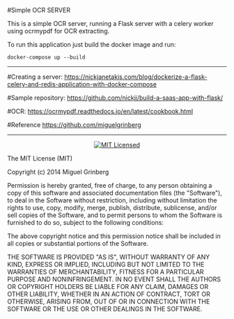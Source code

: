 #Simple OCR SERVER

This is a simple OCR server, running a Flask server with a celery worker using ocrmypdf for OCR extracting.

To run this application just build the docker image and run:

```
docker-compose up --build
```

---

#Creating a server:
https://nickjanetakis.com/blog/dockerize-a-flask-celery-and-redis-application-with-docker-compose

#Sample repository:
https://github.com/nickjj/build-a-saas-app-with-flask/

#OCR:
https://ocrmypdf.readthedocs.io/en/latest/cookbook.html

#Reference
https://github.com/miguelgrinberg

---


<p align="center">

  <a href="LICENSE">
    <img src="https://img.shields.io/badge/license-MIT-blue.svg" alt="MIT Licensed" />
  </a>
</p>

The MIT License (MIT)

Copyright (c) 2014 Miguel Grinberg

Permission is hereby granted, free of charge, to any person obtaining a copy
of this software and associated documentation files (the "Software"), to deal
in the Software without restriction, including without limitation the rights
to use, copy, modify, merge, publish, distribute, sublicense, and/or sell
copies of the Software, and to permit persons to whom the Software is
furnished to do so, subject to the following conditions:

The above copyright notice and this permission notice shall be included in all
copies or substantial portions of the Software.

THE SOFTWARE IS PROVIDED "AS IS", WITHOUT WARRANTY OF ANY KIND, EXPRESS OR
IMPLIED, INCLUDING BUT NOT LIMITED TO THE WARRANTIES OF MERCHANTABILITY,
FITNESS FOR A PARTICULAR PURPOSE AND NONINFRINGEMENT. IN NO EVENT SHALL THE
AUTHORS OR COPYRIGHT HOLDERS BE LIABLE FOR ANY CLAIM, DAMAGES OR OTHER
LIABILITY, WHETHER IN AN ACTION OF CONTRACT, TORT OR OTHERWISE, ARISING FROM,
OUT OF OR IN CONNECTION WITH THE SOFTWARE OR THE USE OR OTHER DEALINGS IN THE
SOFTWARE.
